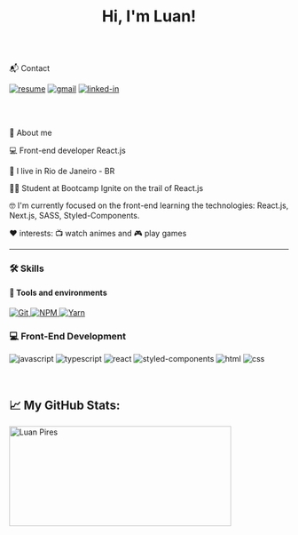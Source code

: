 <h1 align="center">
  Hi, I'm Luan!
</h1>

<br />
<br />

📬 Contact

[![resume](https://img.shields.io/badge/Resume-4285F4?style=for-the-badge&logo=read-the-docs&logoColor=white)](https://drive.google.com/file/d/175NMWD6yJKsCqw7PWO5Q7BZ234KrpTKc/view?usp=sharing)
[![gmail](https://img.shields.io/badge/Gmail-D14836?style=for-the-badge&logo=Gmail&logoColor=white)](mailto:luan.94pires@gmail.com)
[![linked-in](https://img.shields.io/badge/Linkedin-0077B5?style=for-the-badge&logo=LinkedIn&logoColor=white)](https://www.linkedin.com/in/luan-pires-359216184/)
   
<br />
<br />
<!-- About -->

🚀 About me

<p align="left">
  💻 Front-end developer React.js
</p>

<p align="left">
  📌 I live in Rio de Janeiro - BR
</p>

<p align="left">
  👨‍🎓 Student at Bootcamp Ignite on the trail of React.js
</p>
<p align="left">
 🤓 I'm currently focused on the front-end learning the technologies: React.js, Next.js, SASS, Styled-Components.
</p>

<p align="left">❤️ interests: 📺 watch animes and 🎮 play games</p>

---

### 🛠️ Skills

#### :wrench: Tools and environments

<!-- GIT -->
<a href="#">
      <img alt="Git" src="https://img.shields.io/badge/Git-F05032.svg?style=for-the-badge&logo=git&logoColor=white" />
</a>
<!-- NPM -->
<a href="#">
      <img alt="NPM" src="https://img.shields.io/badge/NPM-CB3837.svg?style=for-the-badge&logo=npm&logoColor=white" />
</a>
<!-- YARN -->
<a href="#">
      <img alt="Yarn" src="https://img.shields.io/badge/Yarn-2C8EBB.svg?style=for-the-badge&logo=yarn&logoColor=white" />
</a>

### :computer: Front-End Development

![javascript](https://img.shields.io/badge/JavaScript-323330?style=for-the-badge&logo=javascript&logoColor=F7DF1E)
![typescript](https://img.shields.io/badge/TypeScript-3178C6?style=for-the-badge&logo=typescript&logoColor=white)
![react](https://img.shields.io/badge/React-20232A?style=for-the-badge&logo=react&logoColor=61DAFB)
![styled-components](https://img.shields.io/badge/styled_components-DB7093?style=for-the-badge&logo=styled-components&logoColor=white)
![html](https://img.shields.io/badge/HTML5-E34F26?style=for-the-badge&logo=html5&logoColor=white)
![css](https://img.shields.io/badge/CSS3-1572B6?style=for-the-badge&logo=css3&logoColor=white)

<br />

## 📈 **My GitHub Stats:**

<!-- Stats -->
<p>
    <img width="400" height="180em" src="https://github-readme-stats.vercel.app/api/top-langs/?username=luanpires94&theme=dracula&layout=compact" alt="Luan Pires" />
</p>
